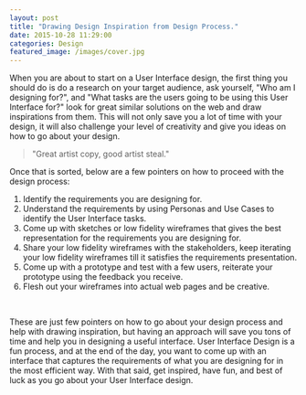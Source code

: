 ```yaml
---
layout: post
title: "Drawing Design Inspiration from Design Process."
date: 2015-10-28 11:29:00
categories: Design
featured_image: /images/cover.jpg
---
```


When you are about to start on a User Interface design, the first thing you should do is do a research on your target audience, ask yourself, "Who am I designing for?", and "What tasks are the users going to be using this User Interface for?" look for great similar solutions on the web and draw inspirations from them. This will not only save you a lot of time with your design, it will also challenge your level of creativity and give you ideas on how to go about your design.

> "Great artist copy, good artist steal."


Once that is sorted, below are a few pointers on how to proceed with the design process:

<ol>
	<li>Identify the requirements you are designing for.</li>
	<li>Understand the requirements by using Personas and Use Cases to identify the User Interface tasks.</li>
	<li>Come up with sketches or low fidelity wireframes that gives the best representation for the requirements you are designing for.</li>
	<li>Share your low fidelity wireframes with the stakeholders, keep iterating your low fidelity wireframes till it satisfies the requirements presentation.</li>
	<li>Come up with a prototype and test with a few users, reiterate your prototype using the feedback you receive.</li>
	<li>Flesh out your wireframes into actual web pages and be creative.</li>
</ol>
<br>

These are just few pointers on how to go about your design process and help with drawing inspiration, but having an approach will save you tons of time and help you in designing a useful interface. User Interface Design is a fun process, and at the end of the day, you want to come up with an interface that captures the requirements of what you are designing for in the most efficient way.
With that said, get inspired, have fun, and best of luck as you go about your User Interface design.